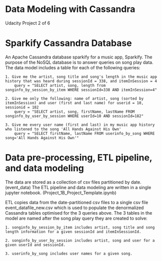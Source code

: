 # Data Modeling with Cassandra
Udacity Project 2 of 6

# Sparkify Cassandra Database

An Apache Cassandra database sparkify for a music app, Sparkify. The purpose of the NoSQL database is to answer queries on song play data. 
The data model includes a table for each of the following queries:

    1. Give me the artist, song title and song's length in the music app history that was heard during sessionId = 338, and itemInSession = 4
        query = "SELECT artist, song, length from songinfo_by_session_by_item WHERE sessionId=338 AND itemInSession=4"

    2. Give me only the following: name of artist, song (sorted by itemInSession) and user (first and last name) for userid = 10, sessionid = 182
        query = "SELECT artist, song, firstName, lastName FROM songinfo_by_user_by_session WHERE userId=10 AND sessionId=182"
    
    3. Give me every user name (first and last) in my music app history who listened to the song 'All Hands Against His Own'
        query = "SELECT firstName, lastName FROM userinfo_by_song WHERE song='All Hands Against His Own'"

# Data pre-processing, ETL pipeline, and data modeling
The data are stored as a collection of csv files partitioned by date. (event_data)
The ETL pipeline and data modeling are written in a single jupyter notebook. (Project_1B_Project_Template.ipynb)

ETL copies data from the date-partitioned csv files to a single csv file event_datafile_new.csv which is used to populate the denormalized Cassandra tables optimised for the 3 queries above. 
The 3 tables in the model are named after the song play query they are created to solve:

    1. songinfo_by_session_by_item includes artist, song title and song length information for a given sessionId and itemInSessionId.

    2. songinfo_by_user_by_session includes artist, song and user for a given userId and sessionId.

    3. userinfo_by_song includes user names for a given song.
